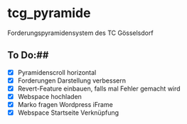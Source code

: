 # tcg_pyramide

Forderungspyramidensystem des TC Gösselsdorf

## To Do:##
- [x] Pyramidenscroll horizontal
- [x] Forderungen Darstellung verbessern
- [x] Revert-Feature einbauen, falls mal Fehler gemacht wird
- [x] Webspace hochladen
- [x] Marko fragen Wordpress iFrame
- [x] Webspace Startseite Verknüpfung